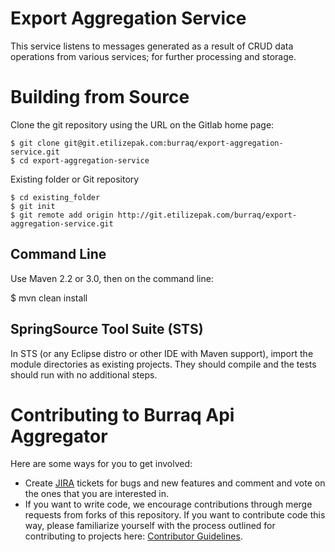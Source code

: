 # Export Aggregation Service

This service listens to messages generated as a result of CRUD data operations from various services; for further processing and storage. 

# Building from Source
Clone the git repository using the URL on the Gitlab home page:

    $ git clone git@git.etilizepak.com:burraq/export-aggregation-service.git
    $ cd export-aggregation-service

Existing folder or Git repository

    $ cd existing_folder
    $ git init
    $ git remote add origin http://git.etilizepak.com/burraq/export-aggregation-service.git


## Command Line
Use Maven 2.2 or 3.0, then on the command line:

   $ mvn clean install

## SpringSource Tool Suite (STS)
In STS (or any Eclipse distro or other IDE with Maven support), import the module directories as existing projects.  They should compile and the tests should run with no additional steps.


# Contributing to Burraq Api Aggregator
Here are some ways for you to get involved:
* Create [JIRA](http://jira.etilizepak.com/projects/EAS/) tickets for bugs and new features and comment and vote on the ones that you are interested in.
* If you want to write code, we encourage contributions through merge requests from forks of this repository.
If you want to contribute code this way, please familiarize yourself with the process outlined for contributing to projects here: [Contributor Guidelines](http://git.etilizepak.com/automation/sde/wikis/Contributor-Guidelines).
